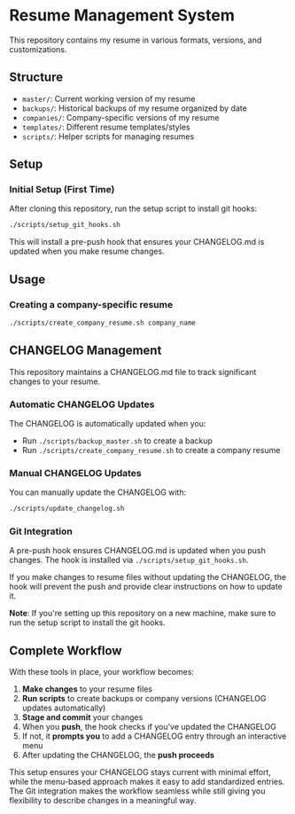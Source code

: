 # Resume Management System

This repository contains my resume in various formats, versions, and customizations.

## Structure

- `master/`: Current working version of my resume
- `backups/`: Historical backups of my resume organized by date
- `companies/`: Company-specific versions of my resume
- `templates/`: Different resume templates/styles
- `scripts/`: Helper scripts for managing resumes

## Setup

### Initial Setup (First Time)

After cloning this repository, run the setup script to install git hooks:

```bash
./scripts/setup_git_hooks.sh
```

This will install a pre-push hook that ensures your CHANGELOG.md is updated when you make resume changes.

## Usage

### Creating a company-specific resume

```bash
./scripts/create_company_resume.sh company_name
```

## CHANGELOG Management

This repository maintains a CHANGELOG.md file to track significant changes to your resume.

### Automatic CHANGELOG Updates

The CHANGELOG is automatically updated when you:
- Run `./scripts/backup_master.sh` to create a backup
- Run `./scripts/create_company_resume.sh` to create a company resume

### Manual CHANGELOG Updates

You can manually update the CHANGELOG with:

```bash
./scripts/update_changelog.sh
```

### Git Integration

A pre-push hook ensures CHANGELOG.md is updated when you push changes.
The hook is installed via `./scripts/setup_git_hooks.sh`.

If you make changes to resume files without updating the CHANGELOG,
the hook will prevent the push and provide clear instructions on how to update it.

**Note**: If you're setting up this repository on a new machine, make sure to run the setup script to install the git hooks.


## Complete Workflow

With these tools in place, your workflow becomes:

1. **Make changes** to your resume files
2. **Run scripts** to create backups or company versions (CHANGELOG updates automatically)
3. **Stage and commit** your changes
4. When you **push**, the hook checks if you've updated the CHANGELOG
5. If not, it **prompts you** to add a CHANGELOG entry through an interactive menu
6. After updating the CHANGELOG, the **push proceeds**

This setup ensures your CHANGELOG stays current with minimal effort, while the menu-based approach makes it easy to add standardized entries. The Git integration makes the workflow seamless while still giving you flexibility to describe changes in a meaningful way.